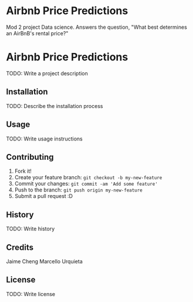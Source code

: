 # Airbnb Price Predictions
Mod 2 project Data science. 
Answers the question, "What best determines an AirBnB's rental price?"

# Airbnb Price Predictions

TODO: Write a project description

## Installation

TODO: Describe the installation process

## Usage

TODO: Write usage instructions

## Contributing

1. Fork it!
2. Create your feature branch: `git checkout -b my-new-feature`
3. Commit your changes: `git commit -am 'Add some feature'`
4. Push to the branch: `git push origin my-new-feature`
5. Submit a pull request :D

## History

TODO: Write history

## Credits
Jaime Cheng
Marcello Urquieta

## License

TODO: Write license
